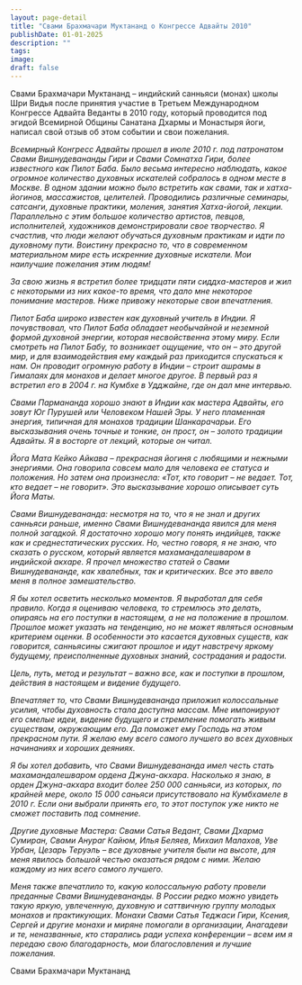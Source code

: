 ```yaml
---
layout: page-detail
title: "Свами Брахмачари Муктананд о Конгрессе Адвайты 2010"
publishDate: 01-01-2025
description: ""
tags:
image:
draft: false
---
```


Свами Брахмачари Муктананд – индийский санньяси (монах) школы Шри Видья после принятия участие в Третьем Международном Конгрессе Адвайта Веданты в 2010 году, который проводится под эгидой Всемирной Общины Санатана Дхармы и Монастыря йоги, написал свой отзыв об этом событии и свои пожелания. 

  
_Всемирный Конгресс Адвайты прошел в июле 2010 г. под патронатом Свами Вишнудевананды Гири и Свами Сомнатха Гири, более известного как Пилот Баба. Было весьма интересно наблюдать, какое огромное количество духовных искателей собралось в одном месте в Москве. В одном здании можно было встретить как свами, так и хатха-йогинов, массажистов, целителей. Проводились различные семинары, сатсанги, духовные практики, моления, занятия Хатха-йогой, лекции. Параллельно с этим большое количество артистов, певцов, исполнителей, художников демонстрировали свое творчество. Я счастлив, что люди желают обучаться духовным практикам и идти по духовному пути. Воистину прекрасно то, что в современном материальном мире есть искренние духовные искатели. Мои наилучшие пожелания этим людям!_

_За свою жизнь я встретил более тридцати пяти сиддха-мастеров и жил с некоторыми из них какое-то время, что дало мне некоторое понимание мастеров. Ниже привожу некоторые свои впечатления._

_Пилот Баба широко известен как духовный учитель в Индии. Я почувствовал, что Пилот Баба обладает необычайной и неземной формой духовной энергии, которая несвойственна этому миру. Если смотреть на Пилот Бабу, то возникает ощущение, что он – это другой мир, и для взаимодействия ему каждый раз приходится спускаться к нам. Он проводит огромную работу в Индии – строит ашрамы в Гималаях для монахов и делает многое другое. В первый раз я встретил его в 2004 г. на Кумбхе в Удджайне, где он дал мне интервью._

_Свами Пармананда хорошо знают в Индии как мастера Адвайты, его зовут Юг Пурушей или Человеком Нашей Эры. У него пламенная энергия, типичная для монахов традиции Шанкарачарьи. Его высказывания очень точные и тонкие, он прост, он – золото традиции Адвайты. Я в восторге от лекций, которые он читал._

_Йога Мата Кейко Айкава – прекрасная йогиня с любящими и нежными энергиями. Она говорила совсем мало для человека ее статуса и положения. Но затем она произнесла: «Тот, кто говорит – не ведает. Тот, кто ведает – не говорит». Это высказывание хорошо описывает суть Йога Маты._

_Свами Вишнудевананда: несмотря на то, что я не знал и других санньяси раньше, именно Свами Вишнудевананда явился для меня полной загадкой. Я достаточно хорошо могу понять индийцев, также как и среднестатических русских. Но, честно говоря, я не знаю, что сказать о русском, который является махамандалешваром в индийской акхаре. Я прочел множество статей о Свами Вишнудевананде, как хвалебных, так и критических. Все это ввело меня в полное замешательство._

_Я бы хотел осветить несколько моментов. Я выработал для себя правило. Когда я оцениваю человека, то стремлюсь это делать, опираясь на его поступки в настоящем, а не на положение в прошлом. Прошлое может указать на тенденцию, но не может являться основным критерием оценки. В особенности это касается духовных существ, как говорится, санньясины сжигают прошлое и идут навстречу яркому будущему, преисполненные духовных знаний, сострадания и радости._

_Цель, путь, метод и результат – важно все, как и поступки в прошлом, действия в настоящем и видение будущего._

_Впечатляет то, что Свами Вишнудевананда приложил колоссальные усилия, чтобы духовность стала доступна массам. Мне импонируют его смелые идеи, видение будущего и стремление помогать живым существам, окружающим его. Да поможет ему Господь на этом прекрасном пути. Я желаю ему всего самого лучшего во всех духовных начинаниях и хороших деяниях._

_Я бы хотел добавить, что Свами Вишнудевананда имел честь стать махамандалешваром ордена Джуна-акхара. Насколько я знаю, в орден Джуна-акхара входит более 250 000 санньяси, из которых, по крайней мере, около 15 000 саньяси присутствовало на Кумбхамеле в 2010 г. Если они выбрали принять его, то этот поступок уже никто не сможет поставить под сомнение._

_Другие духовные Мастера: Свами Сатья Ведант, Свами Дхарма Сумиран, Свами Анураг Кайюм, Илья Беляев, Михаил Малахов, Уве Урбан, Цезарь Теруэль – все духовные учителя были на высоте, для меня явилось большой честью оказаться рядом с ними. Желаю каждому из них всего самого лучшего._

_Меня также впечатлило то, какую колоссальную работу провели преданные Свами Вишнудевананды. В России редко можно увидеть такую яркую, увлеченную, духовную и саттвичную группу молодых монахов и практикующих. Монахи Свами Сатья Теджаси Гири, Ксения, Сергей и другие монахи и миряне помогали в организации, Анагадеви и те, неназванные, кто старались ради успеха конференции – всем им я передаю свою благодарность, мои благословления и лучшие пожелания._

Свами Брахмачари Муктананд
  
  

